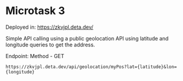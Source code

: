 # Microtask 3
Deployed in: https://zkvjpl.deta.dev/

Simple API calling using a public geolocation API using latitude and longitude queries to get the address.

Endpoint: Method - GET

```https://zkvjpl.deta.dev/api/geolocation/myPos?lat={latitude}&lon={longitude}```